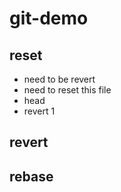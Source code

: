 # git-demo

## reset
- need to be revert
- need to reset this file
- head
- revert 1
## revert
## rebase